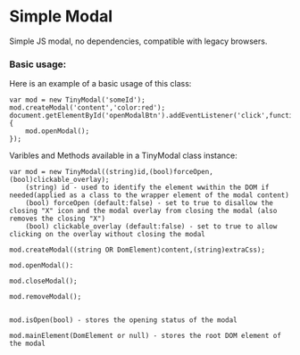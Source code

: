 # Simple Modal
Simple JS modal, no dependencies, compatible with legacy browsers.

### Basic usage:
Here is an example of a basic usage of this class:
```
var mod = new TinyModal('someId');
mod.createModal('content','color:red');
document.getElementById('openModalBtn').addEventListener('click',function(){
    mod.openModal();
});
```
Varibles and Methods available in a TinyModal class instance:
```
var mod = new TinyModal((string)id,(bool)forceOpen,(bool)clickable_overlay);
    (string) id - used to identify the element wwithin the DOM if needed(applied as a class to the wrapper element of the modal content)
    (bool) forceOpen (default:false) - set to true to disallow the closing "X" icon and the modal overlay from closing the modal (also removes the closing "X")
    (bool) clickable_overlay (default:false) - set to true to allow clicking on the overlay without closing the modal
    
mod.createModal((string OR DomElement)content,(string)extraCss);

mod.openModal():

mod.closeModal();

mod.removeModal();


mod.isOpen(bool) - stores the opening status of the modal

mod.mainElement(DomElement or null) - stores the root DOM element of the modal
```

